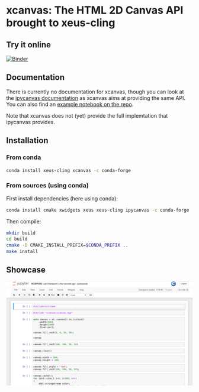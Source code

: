# xcanvas: The HTML 2D Canvas API brought to xeus-cling

## Try it online

[![Binder](https://mybinder.org/badge_logo.svg)](https://mybinder.org/v2/gh/martinRenou/xcanvas/HEAD)

## Documentation

There is currently no documentation for xcanvas, though you can look at the [ipycanvas documentation](https://ipycanvas.readthedocs.io) as xcanvas aims at providing the same API. You can also find an [example notebook on the repo](https://github.com/martinRenou/xcanvas/blob/master/examples/xcanvas.ipynb).

Note that xcanvas does not (yet) provide the full implemtation that ipycanvas provides.

## Installation

### From conda

```bash
conda install xeus-cling xcanvas -c conda-forge
```

### From sources (using conda)

First install dependencies (here using conda):

```bash
conda install cmake xwidgets xeus xeus-cling ipycanvas -c conda-forge
```

Then compile:

```bash
mkdir build
cd build
cmake -D CMAKE_INSTALL_PREFIX=$CONDA_PREFIX ..
make install
```

## Showcase

![xcanvas example](xcanvas.gif)
